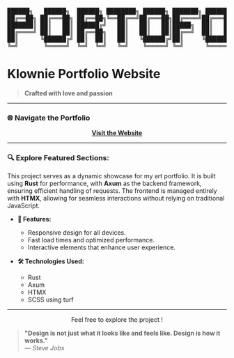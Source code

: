 <pre align="center">
██████╗   ██████╗  ██████╗ ████████╗ ██████╗ ███████╗ ██████╗ ██╗      ██╗  ██████╗
██╔══██╗ ██╔═══██╗ ██╔══██╗╚══██╔══╝██╔═══██╗██╔════╝██╔═══██╗██║      ██║ ██╔═══██╗
███████║ ██║   ██║ ██████╔╝   ██║   ██║   ██║█████╗  ██║   ██║██║      ██║ ██║   ██║
██╔════╝ ██║   ██║ ██╔══██╗   ██║   ██║   ██║██╔══╝  ██║   ██║██║      ██║ ██║   ██║
██║      ╚██████╔╝ ██║  ██║   ██║   ╚██████╔╝██║     ╚██████╔╝███████╗ ██║ ╚██████╔╝
╚═╝       ╚═════╝  ╚═╝  ╚═╝   ╚═╝    ╚═════╝ ╚═╝      ╚═════╝ ╚══════╝ ╚═╝  ╚═════╝
</pre>
# Klownie Portfolio Website

> **Crafted with love and passion**

---

### 🌐 Navigate the Portfolio


<p align="center">
    <strong><a href="https://portfolio.klownie.me" >Visit the Website</a></strong>
</p>

---

### 🔍 Explore Featured Sections:

This project serves as a dynamic showcase for my art portfolio. It is built using **Rust** for performance, with **Axum** as the backend framework, ensuring efficient handling of requests. The frontend is managed entirely with **HTMX**, allowing for seamless interactions without relying on traditional JavaScript.

- **🚀 Features:**
    - Responsive design for all devices.
    - Fast load times and optimized performance.
    - Interactive elements that enhance user experience.

- **🛠️ Technologies Used:**
    - Rust
    - Axum
    - HTMX
    - SCSS using turf

---

<p align="center">
    Feel free to explore the project !
</p>


> **"Design is not just what it looks like and feels like. Design is how it works."**  
> — *Steve Jobs*


